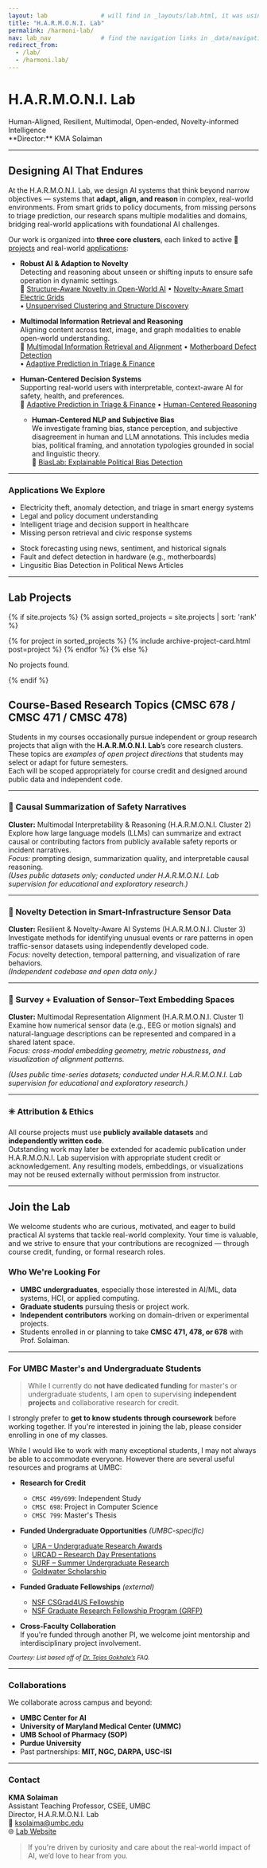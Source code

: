 ```yaml
---
layout: lab               # will find in _layouts/lab.html, it was using single.html before
title: "H.A.R.M.O.N.I. Lab"
permalink: /harmoni-lab/
nav: lab_nav              # find the navigation links in _data/navigation.yml
redirect_from:
  - /lab/
  - /harmoni.lab/
---
```


# H.A.R.M.O.N.I. Lab

<!-- ### **Human-Aligned, Resilient, Multimodal, Open-ended, Novelty-Informed Intelligence**   -->
<div class="lab-name-enum">
  <span class="h">H</span>uman-<span class="a">A</span>ligned, 
  <span class="r">R</span>esilient, 
  <span class="m">M</span>ultimodal, 
  <span class="o">O</span>pen-ended, 
  <span class="n">N</span>ovelty-informed 
  <span class="i">I</span>ntelligence
</div>  
**Director:** KMA Solaiman

---

## Designing AI That Endures

At the H.A.R.M.O.N.I. Lab, we design AI systems that think beyond narrow objectives — systems that **adapt, align, and reason** in complex, real-world environments. From smart grids to policy documents, from missing persons to triage prediction, our research spans multiple modalities and domains, bridging real-world applications with foundational AI challenges.

Our work is organized into **three core clusters**, each linked to active 📌 [projects](#lab-projects) and real-world [applications](#applications-we-explore):

- **Robust AI & Adaption to Novelty**  
  Detecting and reasoning about unseen or shifting inputs to ensure safe operation in dynamic settings.  
  📌 [Structure-Aware Novelty in Open-World AI](#structure-aware-novelty) • [Novelty-Aware Smart Electric Grids](#smart-electric-grid)  
  • [Unsupervised Clustering and Structure Discovery](#clustering-algos)

- **Multimodal Information Retrieval and Reasoning**  
  Aligning content across text, image, and graph modalities to enable open-world understanding.  
  📌 [Multimodal Information Retrieval and Alignment](#multimodal-information-retrieval) • [Motherboard Defect Detection](#motherboard-defect-detection)  
  • [Adaptive Prediction in Triage & Finance](#triage-and-stock-market)

- **Human-Centered Decision Systems**  
  Supporting real-world users with interpretable, context-aware AI for safety, health, and preferences.  
  📌 [Adaptive Prediction in Triage & Finance](#triage-and-stock-market) • [Human-Centered Reasoning](#human-centered-reasoning)
  <!-- supporting real-time decisions or interfacing with end-users  -->
  - **Human-Centered NLP and Subjective Bias**  
    We investigate framing bias, stance perception, and subjective disagreement in human and LLM annotations. This includes media bias, political framing, and annotation typologies grounded in social and linguistic theory.  
    📌 [BiasLab: Explainable Political Bias Detection](#political-bias-1)
     <!-- • [Human Attribute Recognition from Unstructured Text]() -->

---

### Applications We Explore

- Electricity theft, anomaly detection, and triage in smart energy systems  
- Legal and policy document understanding  
- Intelligent triage and decision support in healthcare  
- Missing person retrieval and civic response systems  
<!-- - Mental health content support (exploratory)   -->
- Stock forecasting using news, sentiment, and historical signals  
- Fault and defect detection in hardware (e.g., motherboards)
- Lingusitic Bias Detection in Political News Articles

---

## Lab Projects

{% if site.projects %}
  {% assign sorted_projects = site.projects | sort: 'rank' %}

  {% for project in sorted_projects %}
      {% include archive-project-card.html post=project %}
  {% endfor %}
{% else %}
  <p>No projects found.</p>
{% endif %}


<!-- COMMENT: to filter (e.g., by category or tag) -->
<!-- {% for project in site.projects %}
  {% if project.website-separation-category == "c1" %}
    {% include archive-single.html post=project %}
  {% endif %}
{% endfor %} -->


<!-- Publicaitons in a iframe -->
<!-- <iframe src="/publications/" width="100%" height="1600px" style="border:none;"></iframe> -->


## Course-Based Research Topics (CMSC 678 / CMSC 471 / CMSC 478)

Students in my courses occasionally pursue independent or group research projects that align with the **H.A.R.M.O.N.I. Lab**’s core research clusters.  
These topics are *examples of open project directions* that students may select or adapt for future semesters.  
Each will be scoped appropriately for course credit and designed around public data and independent code.

---

### 🔹 Causal Summarization of Safety Narratives  
**Cluster:** Multimodal Interpretability & Reasoning (H.A.R.M.O.N.I. Cluster 2)  
Explore how large language models (LLMs) can summarize and extract causal or contributing factors from publicly available safety reports or incident narratives.  
*Focus:* prompting design, summarization quality, and interpretable causal reasoning.  
*(Uses public datasets only; conducted under H.A.R.M.O.N.I. Lab supervision for educational and exploratory research.)*

---

### 🔹 Novelty Detection in Smart-Infrastructure Sensor Data  
**Cluster:** Resilient & Novelty-Aware AI Systems (H.A.R.M.O.N.I. Cluster 3)  
Investigate methods for identifying unusual events or rare patterns in open traffic-sensor datasets using independently developed code.  
*Focus:* novelty detection, temporal patterning, and visualization of rare behaviors.  
*(Independent codebase and open data only.)*


---

### 🔹 Survey + Evaluation of Sensor–Text Embedding Spaces
**Cluster:** Multimodal Representation Alignment (H.A.R.M.O.N.I. Cluster 1)   
Examine how numerical sensor data (e.g., EEG or motion signals) and natural-language descriptions can be represented and compared in a shared latent space.   
*Focus: cross-modal embedding geometry, metric robustness, and visualization of alignment patterns.*    
<!-- (cosine, DTW, correlation) -->
*(Uses public time-series datasets; conducted under H.A.R.M.O.N.I. Lab supervision for educational and exploratory research.)*

---

<!-- ### 🔹 Additional Topics  
Students may also propose related projects in areas such as:  
- Human-Centered Reasoning and Decision Support  
- Multimodal Retrieval and Alignment  
- Trustworthy AI in Critical Systems   -->

<!-- --- -->

### ✳️ Attribution & Ethics  
All course projects must use **publicly available datasets** and **independently written code**.  
Outstanding work may later be extended for academic publication under H.A.R.M.O.N.I. Lab supervision with appropriate student credit or acknowledgement.
Any resulting models, embeddings, or visualizations may not be reused externally without permission from instructor.

---


## Join the Lab

We welcome students who are curious, motivated, and eager to build practical AI systems that tackle real-world complexity. Your time is valuable, and we strive to ensure that your contributions are recognized — through course credit, funding, or formal research roles.

### Who We're Looking For
- **UMBC undergraduates**, especially those interested in AI/ML, data systems, HCI, or applied computing.
- **Graduate students** pursuing thesis or project work.
- **Independent contributors** working on domain-driven or experimental projects.
- Students enrolled in or planning to take **CMSC 471, 478, or 678** with Prof. Solaiman.

---
### For UMBC Master's and Undergraduate Students

> While I currently do **not have dedicated funding** for master's or undergraduate students, I am open to supervising **independent projects** and collaborative research for credit.

I strongly prefer to **get to know students through coursework** before working together. If you're interested in joining the lab, please consider enrolling in one of my classes.  

<!-- ### Ways to Join -->

While I would like to work with many exceptional students, I may not always be able to accommodate everyone. However there are several useful resources and programs at UMBC: 

- **Research for Credit**  
  - `CMSC 499/699`: Independent Study  
  - `CMSC 698`: Project in Computer Science  
  - `CMSC 799`: Master's Thesis

- **Funded Undergraduate Opportunities** *(UMBC-specific)*  
  - [URA – Undergraduate Research Awards](https://ur.umbc.edu/ura/)  
  - [URCAD – Research Day Presentations](https://ur.umbc.edu/urcad/)  
  - [SURF – Summer Undergraduate Research](https://ur.umbc.edu/summer-research-opportunities/)  
  - [Goldwater Scholarship](https://goldwater.scholarsapply.org/)  

- **Funded Graduate Fellowships** *(external)*  
  - [NSF CSGrad4US Fellowship](https://www.nsf.gov/careers/graduate/csgrad4us.jsp)  
  - [NSF Graduate Research Fellowship Program (GRFP)](https://www.nsfgrfp.org/)

- **Cross-Faculty Collaboration**  
  If you're funded through another PI, we welcome joint mentorship and interdisciplinary project involvement.

<small>*Courtesy: List based off of [Dr. Tejas Gokhale’s](https://www.tejasgokhale.com/faq.html) FAQ.*</small>

---

### Collaborations
We collaborate across campus and beyond:
- **UMBC Center for AI**
- **University of Maryland Medical Center (UMMC)**
- **UMB School of Pharmacy (SOP)**
- **Purdue University**
- Past partnerships: **MIT, NGC, DARPA, USC-ISI**

---

### Contact

**KMA Solaiman**  
Assistant Teaching Professor, CSEE, UMBC  
Director, H.A.R.M.O.N.I. Lab  
📧 [ksolaima@umbc.edu](mailto:ksolaima@umbc.edu)  
🌐 [Lab Website](https://ksolaiman.github.io/harmoni-lab/)

> If you're driven by curiosity and care about the real-world impact of AI, we’d love to hear from you.
